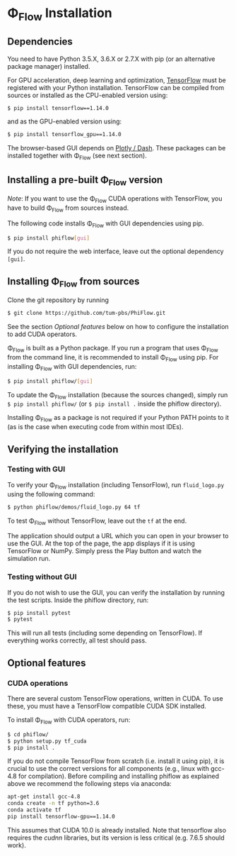 # Φ<sub>Flow</sub> Installation

## Dependencies

You need to have Python 3.5.X, 3.6.X or 2.7.X with pip (or an alternative package manager) installed.

For GPU acceleration, deep learning and optimization, [TensorFlow](https://www.tensorflow.org/install/) must be registered with your Python installation.
TensorFlow can be compiled from sources or installed as the CPU-enabled version using:

```bash
$ pip install tensorflow==1.14.0
```

and as the GPU-enabled version using:

```bash
$ pip install tensorflow_gpu==1.14.0
```

The browser-based GUI depends on [Plotly / Dash](https://dash.plot.ly/installation).
These packages can be installed together with Φ<sub>Flow</sub> (see next section).

## Installing a pre-built Φ<sub>Flow</sub> version

*Note*: If you want to use the Φ<sub>Flow</sub> CUDA operations with TensorFlow, you have to build Φ<sub>Flow</sub> from sources instead.

The following code  installs Φ<sub>Flow</sub> with GUI dependencies using pip.

```bash
$ pip install phiflow[gui]
```

If you do not require the web interface, leave out the optional dependency `[gui]`.

## Installing Φ<sub>Flow</sub> from sources

Clone the git repository by running

```bash
$ git clone https://github.com/tum-pbs/PhiFlow.git
```

See the section *Optional features* below on how to configure the installation to add CUDA operators.

Φ<sub>Flow</sub> is built as a Python package.
If you run a program that uses Φ<sub>Flow</sub> from the command line, it is recommended to install Φ<sub>Flow</sub> using pip.
For installing Φ<sub>Flow</sub> with GUI dependencies, run:

```bash
$ pip install phiflow/[gui]
```

To update the Φ<sub>Flow</sub> installation (because the sources changed), simply run
`$ pip install phiflow/` (or `$ pip install .` inside the phiflow directory).

Installing Φ<sub>Flow</sub> as a package is not required if your Python PATH points to it (as is the case when executing code from within most IDEs).

## Verifying the installation

### Testing with GUI

To verify your Φ<sub>Flow</sub> installation (including TensorFlow), run `fluid_logo.py` using the following command:

```bash
$ python phiflow/demos/fluid_logo.py 64 tf
```

To test Φ<sub>Flow</sub> without TensorFlow, leave out the `tf` at the end.

The application should output a URL which you can open in your browser to use the GUI.
At the top of the page, the app displays if it is using TensorFlow or NumPy.
Simply press the Play button and watch the simulation run.

### Testing without GUI

If you do not wish to use the GUI, you can verify the installation by running the test scripts.
Inside the phiflow directory, run:

```bash
$ pip install pytest
$ pytest
```

This will run all tests (including some depending on TensorFlow).
If everything works correctly, all test should pass.

## Optional features

### CUDA operations

There are several custom TensorFlow operations, written in CUDA.
To use these, you must have a TensorFlow compatible CUDA SDK installed.

To install Φ<sub>Flow</sub> with CUDA operators, run:

```bash
$ cd phiflow/
$ python setup.py tf_cuda
$ pip install .
```

If you do not compile TensorFlow from scratch (i.e. install it using pip), it is crucial to 
use the correct versions for all components (e.g., linux with gcc-4.8 for compilation). 
Before compiling and installing phiflow as explained above we recommend the following steps via anaconda:

```bash
apt-get install gcc-4.8
conda create -n tf python=3.6
conda activate tf
pip install tensorflow-gpu==1.14.0
```

This assumes that CUDA 10.0 is already installed.
Note that tensorflow also requires the *cudnn* libraries, but its version is less critical (e.g. 7.6.5 should work).

